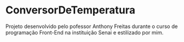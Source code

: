 # ConversorDeTemperatura
Projeto desenvolvido pelo pofessor Anthony Freitas durante o curso de programação Front-End na instituição Senai e estilizado por mim.
